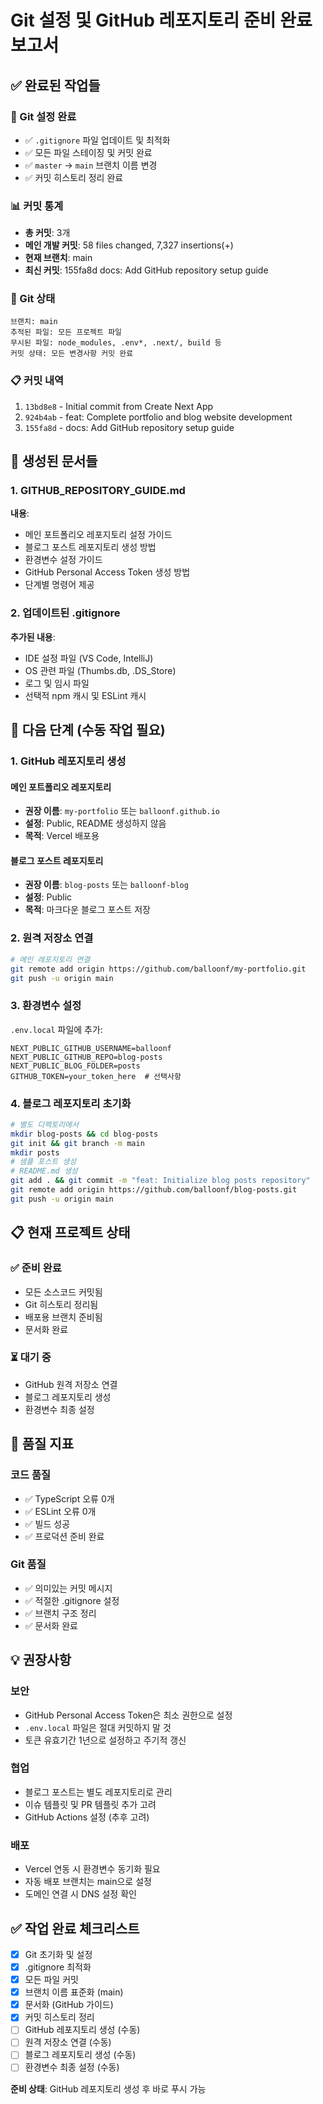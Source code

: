 # Git 설정 및 GitHub 레포지토리 준비 완료 보고서

## ✅ 완료된 작업들

### 🔧 Git 설정 완료
- ✅ `.gitignore` 파일 업데이트 및 최적화
- ✅ 모든 파일 스테이징 및 커밋 완료
- ✅ `master` → `main` 브랜치 이름 변경
- ✅ 커밋 히스토리 정리 완료

### 📊 커밋 통계
- **총 커밋**: 3개
- **메인 개발 커밋**: 58 files changed, 7,327 insertions(+)
- **현재 브랜치**: main
- **최신 커밋**: 155fa8d docs: Add GitHub repository setup guide

### 📂 Git 상태
```
브랜치: main
추적된 파일: 모든 프로젝트 파일
무시된 파일: node_modules, .env*, .next/, build 등
커밋 상태: 모든 변경사항 커밋 완료
```

### 📋 커밋 내역
1. `13bd8e8` - Initial commit from Create Next App
2. `924b4ab` - feat: Complete portfolio and blog website development
3. `155fa8d` - docs: Add GitHub repository setup guide

## 📝 생성된 문서들

### 1. GITHUB_REPOSITORY_GUIDE.md
**내용**:
- 메인 포트폴리오 레포지토리 설정 가이드
- 블로그 포스트 레포지토리 생성 방법
- 환경변수 설정 가이드
- GitHub Personal Access Token 생성 방법
- 단계별 명령어 제공

### 2. 업데이트된 .gitignore
**추가된 내용**:
- IDE 설정 파일 (VS Code, IntelliJ)
- OS 관련 파일 (Thumbs.db, .DS_Store)
- 로그 및 임시 파일
- 선택적 npm 캐시 및 ESLint 캐시

## 🚀 다음 단계 (수동 작업 필요)

### 1. GitHub 레포지토리 생성
#### 메인 포트폴리오 레포지토리
- **권장 이름**: `my-portfolio` 또는 `balloonf.github.io`
- **설정**: Public, README 생성하지 않음
- **목적**: Vercel 배포용

#### 블로그 포스트 레포지토리  
- **권장 이름**: `blog-posts` 또는 `balloonf-blog`
- **설정**: Public
- **목적**: 마크다운 블로그 포스트 저장

### 2. 원격 저장소 연결
```bash
# 메인 레포지토리 연결
git remote add origin https://github.com/balloonf/my-portfolio.git
git push -u origin main
```

### 3. 환경변수 설정
`.env.local` 파일에 추가:
```env
NEXT_PUBLIC_GITHUB_USERNAME=balloonf
NEXT_PUBLIC_GITHUB_REPO=blog-posts
NEXT_PUBLIC_BLOG_FOLDER=posts
GITHUB_TOKEN=your_token_here  # 선택사항
```

### 4. 블로그 레포지토리 초기화
```bash
# 별도 디렉토리에서
mkdir blog-posts && cd blog-posts
git init && git branch -m main
mkdir posts
# 샘플 포스트 생성
# README.md 생성
git add . && git commit -m "feat: Initialize blog posts repository"
git remote add origin https://github.com/balloonf/blog-posts.git
git push -u origin main
```

## 📋 현재 프로젝트 상태

### ✅ 준비 완료
- 모든 소스코드 커밋됨
- Git 히스토리 정리됨
- 배포용 브랜치 준비됨
- 문서화 완료

### ⏳ 대기 중
- GitHub 원격 저장소 연결
- 블로그 레포지토리 생성
- 환경변수 최종 설정

## 🎯 품질 지표

### 코드 품질
- ✅ TypeScript 오류 0개
- ✅ ESLint 오류 0개
- ✅ 빌드 성공
- ✅ 프로덕션 준비 완료

### Git 품질
- ✅ 의미있는 커밋 메시지
- ✅ 적절한 .gitignore 설정
- ✅ 브랜치 구조 정리
- ✅ 문서화 완료

## 💡 권장사항

### 보안
- GitHub Personal Access Token은 최소 권한으로 설정
- `.env.local` 파일은 절대 커밋하지 말 것
- 토큰 유효기간 1년으로 설정하고 주기적 갱신

### 협업
- 블로그 포스트는 별도 레포지토리로 관리
- 이슈 템플릿 및 PR 템플릿 추가 고려
- GitHub Actions 설정 (추후 고려)

### 배포
- Vercel 연동 시 환경변수 동기화 필요
- 자동 배포 브랜치는 main으로 설정
- 도메인 연결 시 DNS 설정 확인

## ✅ 작업 완료 체크리스트

- [x] Git 초기화 및 설정
- [x] .gitignore 최적화
- [x] 모든 파일 커밋
- [x] 브랜치 이름 표준화 (main)
- [x] 문서화 (GitHub 가이드)
- [x] 커밋 히스토리 정리
- [ ] GitHub 레포지토리 생성 (수동)
- [ ] 원격 저장소 연결 (수동)
- [ ] 블로그 레포지토리 생성 (수동)
- [ ] 환경변수 최종 설정 (수동)

**준비 상태**: GitHub 레포지토리 생성 후 바로 푸시 가능
